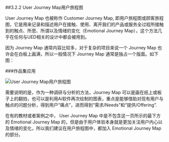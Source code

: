 ##3.2.2 User Journey Map用户旅程图

User Journey Map 也被称作 Customer Journey Map, 即用户旅程图或顾客旅程图，它是用来记录和描述用户在接触、使用、离开我们的产品或服务全过程所接触到的触点、所思、所谓以及情绪的变化（Emotional Journey Map），这个方法几乎在任何与UED相关的设计中都会被用到。

因为 Journey Map 通常内容比较多，对于复杂的项目来说一个 Journey Map 也许会在白板上画满，所以一般情况下 Journey Map 通常是独占一个版面。如下图：



###作品集应用

![User Journey Map用户旅程图](http://kitpic.makebi.net/id/ued/1-13.jpg)

需要说明的是，作为一种调研与分析的方法，Journey Map 可以是画在纸上或板子上的翻拍，也可以是利用Ai软件再次绘制的图表，重点是能够借助对现有用户与触点的问题分析，得到用户“痛点”，进而得到“需求/Needs”和“提供/Offering”.

在有的教材或者案例之中， User Journey Map 中是不包含这一页所示的最下方的 Emotional Journey Map 的，但是由于用户体验本身就是更加关注用户内心以及情绪的变化，所以我们建议在用户旅程图中，都加入 Emotional Journey Map 的部分。


